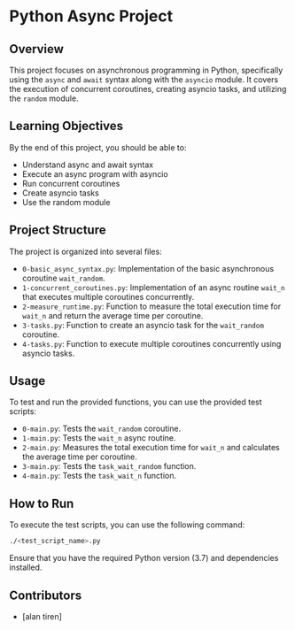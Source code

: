 # Python Async Project

## Overview

This project focuses on asynchronous programming in Python, specifically using the `async` and `await` syntax along with the `asyncio` module. It covers the execution of concurrent coroutines, creating asyncio tasks, and utilizing the `random` module.

## Learning Objectives

By the end of this project, you should be able to:

- Understand async and await syntax
- Execute an async program with asyncio
- Run concurrent coroutines
- Create asyncio tasks
- Use the random module

## Project Structure

The project is organized into several files:

- `0-basic_async_syntax.py`: Implementation of the basic asynchronous coroutine `wait_random`.
- `1-concurrent_coroutines.py`: Implementation of an async routine `wait_n` that executes multiple coroutines concurrently.
- `2-measure_runtime.py`: Function to measure the total execution time for `wait_n` and return the average time per coroutine.
- `3-tasks.py`: Function to create an asyncio task for the `wait_random` coroutine.
- `4-tasks.py`: Function to execute multiple coroutines concurrently using asyncio tasks.

## Usage

To test and run the provided functions, you can use the provided test scripts:

- `0-main.py`: Tests the `wait_random` coroutine.
- `1-main.py`: Tests the `wait_n` async routine.
- `2-main.py`: Measures the total execution time for `wait_n` and calculates the average time per coroutine.
- `3-main.py`: Tests the `task_wait_random` function.
- `4-main.py`: Tests the `task_wait_n` function.

## How to Run

To execute the test scripts, you can use the following command:

```bash
./<test_script_name>.py
```

Ensure that you have the required Python version (3.7) and dependencies installed.

## Contributors

- [alan tiren]